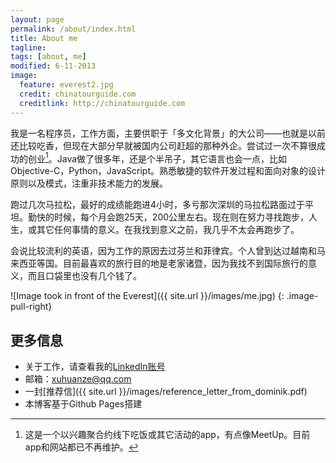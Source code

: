 ```yaml
---
layout: page
permalink: /about/index.html
title: About me
tagline: 
tags: [about, me]
modified: 6-11-2013
image:
  feature: everest2.jpg
  credit: chinatourguide.com
  creditlink: http://chinatourguide.com
---
```


我是一名程序员，工作方面，主要供职于「多文化背景」的大公司——也就是以前还比较吃香，但现在大部分早就被国内公司赶超的那种外企。尝试过一次不算很成功的创业[^1]。Java做了很多年，还是个半吊子，其它语言也会一点，比如Objective-C，Python，JavaScript。熟悉敏捷的软件开发过程和面向对象的设计原则以及模式，注重非技术能力的发展。

跑过几次马拉松，最好的成绩能跑进4小时，多亏那次深圳的马拉松路面过于平坦。勤快的时候，每个月会跑25天，200公里左右。现在则在努力寻找跑步，人生，或其它任何事情的意义。在我找到意义之前，我几乎不太会再跑步了。

会说比较流利的英语，因为工作的原因去过芬兰和菲律宾。个人曾到达过越南和马来西亚等国。目前最喜欢的旅行目的地是老家诸暨，因为我找不到国际旅行的意义，而且口袋里也没有几个钱了。

![Image took in front of the Everest]({{ site.url }}/images/me.jpg)
{: .image-pull-right}

## 更多信息

* 关于工作，请查看我的[LinkedIn账号](http://www.linkedin.com/profile/view?id=64375039)
* 邮箱：xuhuanze@qq.com
* 一封[推荐信]({{ site.url }}/images/reference_letter_from_dominik.pdf)
* 本博客基于Github Pages搭建

[^1]: 这是一个以兴趣聚合约线下吃饭或其它活动的app，有点像MeetUp。目前app和网站都已不再维护。
